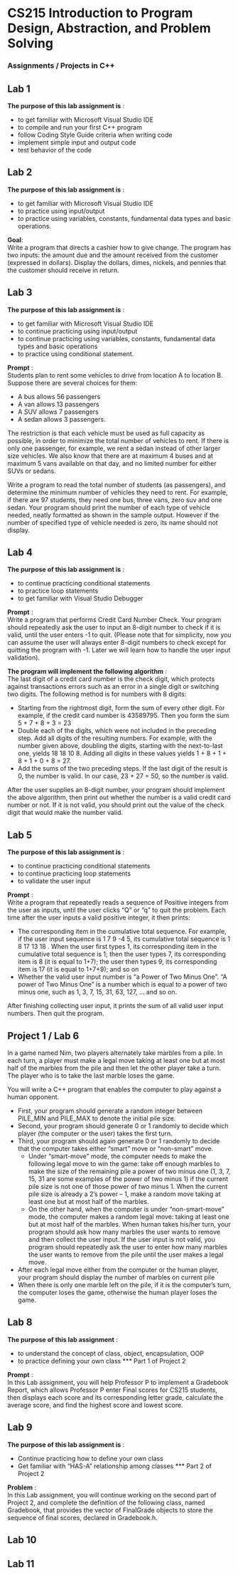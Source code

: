 # CS215 Introduction to Program Design, Abstraction, and Problem Solving
### Assignments / Projects in C++

## Lab 1

**The purpose of this lab assignment is** :
 - to get familiar with Microsoft Visual Studio IDE 
 - to compile and run your first C++ program
 - follow Coding Style Guide criteria when writing code 
 - implement simple input and output code 
 - test behavior of the code 
 
## Lab 2

**The purpose of this lab assignment is** :
 - to get familiar with Microsoft Visual Studio IDE
 - to practice using input/output
 - to practice using variables, constants, fundamental data types and basic operations.
 
**Goal**: <br>
Write a program that directs a cashier how to give change. The program has two inputs: the amount due and the amount received from the customer (expressed in dollars). Display the dollars, dimes, nickels, and pennies that the customer should receive in return.

## Lab 3

**The purpose of this lab assignment is** :
 - to get familiar with Microsoft Visual Studio IDE
 - to continue practicing using input/output
 - to continue practicing using variables, constants, fundamental data types and basic operations
 - to practice using conditional statement.

**Prompt** : <br>
Students plan to rent some vehicles to drive from location A to location B. Suppose 
there are several choices for them:
 - A bus allows 56 passengers
 - A van allows 13 passengers
 - A SUV allows 7 passengers
 - A sedan allows 3 passengers. 
 
The restriction is that each vehicle must be used as full capacity as possible, in order 
to minimize the total number of vehicles to rent. If there is only one passenger, for 
example, we rent a sedan instead of other larger size vehicles. We also know that there 
are at maximum 4 buses and at maximum 5 vans available on that day, and no limited 
number for either SUVs or sedans.

Write a program to read the total number of students (as passengers), and determine the minimum number of vehicles they need to rent. For example, if there are 97 students, they need one bus, three vans, zero suv and one sedan. Your program should print the number of each type of vehicle needed, neatly formatted as shown in the sample output. However if the number of specified type of vehicle needed is zero, its name should not display. 

## Lab 4

**The purpose of this lab assignment is** :
 - to continue practicing conditional statements
 - to practice loop statements
 - to get familiar with Visual Studio Debugger
 
**Prompt** : <br>
Write a program that performs Credit Card Number Check. Your program should repeatedly ask the user to input an 8-digit number to check if it is valid, until the user enters -1 to quit. (Please note that for simplicity, now you can assume the user will always enter 8-digit numbers to check except for quitting the program with -1. Later we will learn how to handle the user input validation). 

**The program will implement the following algorithm** : <br> 
The last digit of a credit card number is the check digit, which protects against transactions errors such as an error in a single digit or switching two digits. The following method is for numbers with 8 digits:
 - Starting from the rightmost digit, form the sum of every other digit. For example, if the credit card number is 43589795. Then you form the sum 5 + 7 + 8 + 3 = 23
 - Double each of the digits, which were not included in the preceding step. Add all digits of the resulting numbers. For example, with the number given above, doubling the digits, starting with the next-to-last one, yields 18 18 10 8. Adding all digits in these values yields 1 + 8 + 1 + 8 + 1 + 0 + 8 = 27.
 - Add the sums of the two preceding steps. If the last digit of the result is 0, the number is valid. In our case, 23 + 27 = 50, so the number is valid. 

After the user supplies an 8-digit number, your program should implement the above algorithm, then print out whether the number is a valid credit card number or not. If it is not valid, you should print out the value of the check digit that would make the number valid.

## Lab 5

**The purpose of this lab assignment is** : <br>
 - to continue practicing conditional statements
 - to continue practicing loop statements
 - to validate the user input 

**Prompt** : <br>
Write a program that repeatedly reads a sequence of Positive integers from the user as inputs, until the user clicks “Q” or “q” to quit the problem. Each time after the user inputs a valid positive integer, it then prints:
 - The corresponding item in the cumulative total sequence. For example, if the user input sequence is 1 7 9 -4 5, its cumulative total sequence is 1 8 17 13 18 . When the user  first types 1, its corresponding item in the cumulative total sequence is 1; then the user types 7, its corresponding item is 8 (it is equal to 1+7); the user then types 9, its corresponding item is 17 (it is equal to 1+7+9); and so on
 - Whether the valid user input number is “a Power of Two Minus One”. “A power of Two Minus One” is a number which is equal to a power of two minus one, such as 1, 3, 7, 15, 31, 63, 127, ... and so on.

After finishing collecting user input, it prints the sum of all valid user input numbers. 
Then quit the program.

## Project 1 / Lab 6

In a game named Nim, two players alternately take marbles from a pile. In each turn, a player must make a legal move taking at least one but at most half of the marbles from the pile and then let the other player take a turn.  The player who is to take the last marble loses the game. 

You will write a C++ program that enables the computer to play against a human opponent. 
 - First, your program should generate a random integer between PILE_MIN and PILE_MAX to denote the initial pile size. 
 - Second,  your  program  should  generate  0  or  1  randomly  to  decide  which  player  (the computer or the user) takes the first turn.
 - Third, your program should again generate 0 or 1 randomly to decide that  the computer takes  either  “smart”  move  or  “non-smart”  move.
   - Under  “smart-move”  mode,  the computer  needs  to  make  the  following  legal  move  to win  the  game:  take  off  enough marbles to make the size of the remaining pile a power of two minus one (1, 3, 7, 15, 31 are some examples of the power of two minus 1) if the current pile size is not one of those power  of  two  minus  1.  When  the  current  pile  size  is  already a 2’s power –  1, make a random move taking at least one but at most half of the marbles.
   - On the other hand, when the  computer  is  under “non-smart-move” mode,  the  computer makes  a  random  legal move: taking at least one but at most half of the marbles. When human takes his/her turn, your program should ask how many marbles the user wants to remove and then collect the user input. If the user input is not valid, you program should repeatedly ask the user to enter how  many  marbles  the  user  wants  to  remove  from  the  pile  until  the  user  makes  a  legal move.
 - After each legal move either from the computer or the human player, your program should display the number of marbles on current pile
 - When there is only one marble left on the pile, if it is the computer’s turn, the computer loses the game, otherwise the human player loses the game.  

## Lab 8

**The purpose of this lab assignment** : <br>
 - to understand the concept of class, object, encapsulation, OOP 
 - to practice defining your own class 
 *** Part 1 of Project 2
 
**Prompt** : <br>
In this Lab assignment, you will help Professor P to implement a Gradebook Report, which allows Professor P enter Final scores for CS215 students, then displays each score and its corresponding letter grade, calculate the average score, and find the highest score and lowest score.

## Lab 9

**The purpose of this lab assignment is** : <br>
 - Continue practicing how to define your own class
 - Get familiar with “HAS-A” relationship among classes 
 *** Part 2 of Project 2
 
**Problem** : <br>
In this Lab assignment, you will continue working on the second part of Project 2, and complete the definition of the following class, named Gradebook, that provides the vector of FinalGrade objects to store the sequence of final scores, declared in Gradebook.h.
 
## Lab 10
## Lab 11
